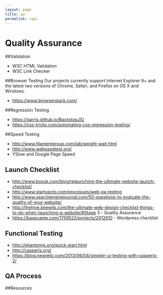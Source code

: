 ```yaml
---
layout: page
title: qa
permalink: /qa/
---
```


# Quality Assurance

##Validation
* W3C HTML Validation
* W3C Link Checker

##Browser Testing
Our projects currently support Internet Explorer 9+ and the latest two versions of Chrome, Safari, and Firefox on OS X and Windows. 
* https://www.browserstack.com/

##Regression Testing
* https://garris.github.io/BackstopJS/
* https://css-tricks.com/automating-css-regression-testing/

##Speed Testing
* http://www.filamentgroup.com/lab/weight-wait.html
* http://www.webpagetest.org/
* YSlow and Google Page Speed

## Launch Checklist
* http://www.boxuk.com/blog/relaunching-the-ultimate-website-launch-checklist/
* http://www.startupcto.com/processes/web-qa-testing
* http://www.searchenginejournal.com/50-questions-to-evaluate-the-quality-of-your-website/
* http://thehive.beewits.com/the-ultimate-web-design-checklist-things-to-do-when-launching-a-website/#Stage 3 - Quality Assurance
* https://basecamp.com/1759522/projects/2012610 - Wordpress checklist

## Functional Testing
* http://phantomjs.org/quick-start.html
* http://casperjs.org/
* https://blog.newrelic.com/2013/06/04/simpler-ui-testing-with-casperjs-2/

## QA Process

##Resources
